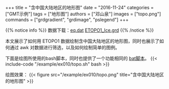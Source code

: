 +++
title = "含中国大陆地区的地形图"
date = "2016-11-24"
categories = ["GMT示例"]
tags = ["地形图"]
authors = ["邓山泉"]
images = ["topo.png"]
commands = ["grdgradient", "grdimage", "pslegend"]
+++

{{% notice info %}}
数据下载：[eq.dat](/example/ex010/eq.dat) [ETOPO1_Ice.grd](/blog/etopo1)
{{% /notice %}}

本文展示了如何用 ETOPO1 数据绘制含中国大陆地区的地形图，同时也展示了如何通过 awk 对数据进行筛选，以及如何绘制简单的图例。

下面是绘图所使用的bash脚本，同时也提供了一个功能相同的 [bat脚本](/example/ex010/topo.bat)。
{{< include-code "/example/ex010/topo.sh" bash >}}

绘图效果：
{{< figure src="/example/ex010/topo.png" title="含中国大陆地区的地形图" >}}
